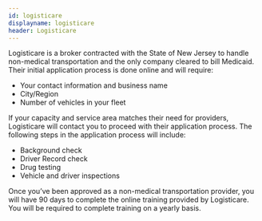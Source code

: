 ```yaml
---
id: logisticare
displayname: logisticare
header: Logisticare
---
```


Logisticare is a broker contracted with the State of New Jersey to handle non-medical transportation and the only company cleared to bill Medicaid. Their initial application process is done online and will require:

- Your contact information and business name
- City/Region
- Number of vehicles in your fleet

If your capacity and service area matches their need for providers, Logisticare will contact you to proceed with their application process. The following steps in the application process will include:

- Background check
- Driver Record check
- Drug testing
- Vehicle and driver inspections

Once you’ve been approved as a non-medical transportation provider, you will have 90 days to complete the online training provided by Logisticare. You will be required to complete training on a yearly basis.
